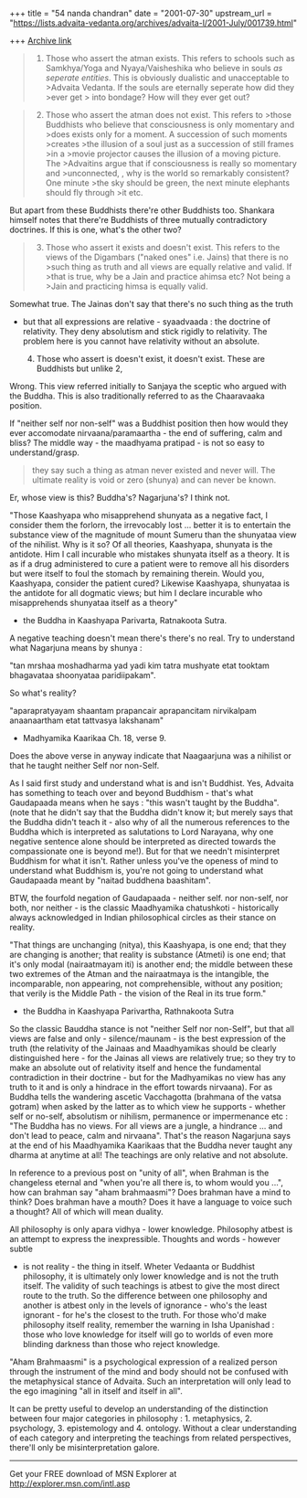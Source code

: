+++
title = "54 nanda chandran"
date = "2001-07-30"
upstream_url = "https://lists.advaita-vedanta.org/archives/advaita-l/2001-July/001739.html"

+++
[Archive link](https://lists.advaita-vedanta.org/archives/advaita-l/2001-July/001739.html)

>1. Those who assert the atman exists. This refers to schools such as
>Samkhya/Yoga and Nyaya/Vaisheshika who believe in souls *as seperate
>entities*. This is obviously dualistic and unacceptable to >Advaita
>Vedanta. If the souls are eternally seperate how did they >ever get > into
>bondage? How will they ever get out?

>    2. Those who assert the atman does not exist. This refers to >those
>Buddhists who believe that consciousness is only momentary and >does
>exists  only for a moment. A succession of such moments >creates >the
>illusion of a soul just as a succession of still frames >in a >movie
>projector causes the illusion of a moving picture. The >Advaitins argue
>that if consciousness is really so momentary and >unconnected, , why is the
>world so remarkably consistent? One minute >the sky should be green, the
>next minute elephants should fly through >it etc.

But apart from these Buddhists there're other Buddhists too. Shankara
himself notes that there're Buddhists of three mutually contradictory
doctrines. If this is one, what's the other two?

>3. Those who assert it exists and doesn't exist. This refers to the views
>of the Digambars ("naked ones" i.e. Jains) that there is no >such thing as
>truth and all views are equally relative and valid. If >that is  true, why
>be a Jain and practice ahimsa etc? Not being a >Jain and practicing himsa
>is equally valid.

Somewhat true. The Jainas don't say that there's no such thing as the truth
- but that all expressions are relative - syaadvaada : the doctrine of
relativity. They deny absolutism and stick rigidly to relativity. The
problem here is you cannot have relativity without an absolute.

    4. Those who assert is doesn't exist, it doesn't exist. These are
    Buddhists  but unlike 2,


Wrong. This view referred initially to Sanjaya the sceptic who argued with
the Buddha. This is also traditionally referred to as the Chaaravaaka
position.

If "neither self nor non-self" was a Buddhist position then how would they
ever accomodate nirvaana/paramaartha - the end of suffering, calm and bliss?
The middle way - the maadhyama pratipad - is not so easy to
understand/grasp.

>    they say such a thing as atman never existed and never will. The
>ultimate reality is void or zero (shunya) and can never be known.

Er, whose view is this? Buddha's? Nagarjuna's? I think not.

"Those Kaashyapa who misapprehend shunyata as a negative fact, I consider
them the forlorn, the irrevocably lost ... better it is to entertain the
substance view of the magnitude of mount Sumeru than the shunyataa view of
the nihilist. Why is it so? Of all theories, Kaashyapa, shunyata is the
antidote. Him I call incurable who mistakes shunyata itself as a theory. It
is as if a drug administered to cure a patient were to remove all his
disorders but were itself to foul the stomach by remaining therein. Would
you, Kaashyapa, consider the patient cured? Likewise Kaashyapa, shunyataa is
the antidote for all dogmatic views; but him I declare incurable who
misapprehends shunyataa itself as a theory"

- the Buddha in Kaashyapa Parivarta, Ratnakoota Sutra.

A negative teaching doesn't mean there's there's no real. Try to  understand
what Nagarjuna means by shunya :

"tan mrshaa moshadharma yad yadi kim tatra mushyate
etat tooktam bhagavataa shoonyataa paridiipakam".

So what's reality?

"aparapratyayam shaantam prapancair aprapancitam
nirvikalpam anaanaartham etat tattvasya lakshanam"
- Madhyamika Kaarikaa Ch. 18, verse 9.

Does the above verse in anyway indicate that Naagaarjuna was a nihilist or
that he taught neither Self nor non-Self.

As I said first study and understand what is and isn't Buddhist. Yes,
Advaita has something to teach over and beyond Buddhism - that's what
Gaudapaada means when he says : "this wasn't taught by the Buddha". (note
that he didn't say that the Buddha didn't know it; but merely says that the
Buddha didn't teach it - also why of all the numerous references to the
Buddha which is interpreted as salutations to Lord Narayana, why one
negative sentence alone should be interpreted as directed towards the
compassionate one is beyond me!). But for that we needn't misinterpret
Buddhism for what it isn't. Rather unless you've the openess of mind to
understand what Buddhism is, you're not going to understand what Gaudapaada
meant by "naitad buddhena baashitam".

BTW, the fourfold negation of Gaudapaada - neither self. nor non-self, nor
both, nor neither - is the classic Maadhyamika chatushkoti - historically
always acknowledged in Indian philosophical circles as their stance on
reality.

"That things are unchanging (nitya), this Kaashyapa, is one end; that they
are changing is another; that reality is substance (Atmeti) is one end; that
it's only modal (nairaatmayam iti) is another end; the middle between these
two extremes of the Atman and the nairaatmaya is the intangible, the
incomparable, non appearing, not comprehensible, without any position; that
verily is the Middle Path - the vision of the Real in its true form."

- the Buddha in Kaashyapa Parivartha, Rathnakoota Sutra

So the classic Bauddha stance is not "neither Self nor non-Self", but that
all views are false and only - silence/maunam - is the best expression of
the truth (the relativity of the Jainaas and Maadhyamikas should be clearly
distinguished here - for the Jainas all views are relatively true; so they
try to make an absolute out of relativity itself and hence the fundamental
contradiction in their doctrine - but for the Madhyamikas no view has any
truth to it and is only a hindrace in the effort towards nirvaana). For as
Buddha tells the wandering ascetic Vacchagotta (brahmana of the vatsa
gotram) when asked by the latter as to which view he supports - whether self
or no-self, absolutism or nihilism, permanence or impermenance etc : "The
Buddha has no views. For all views are a jungle, a hindrance ... and don't
lead to peace, calm and nirvaana". That's the reason Nagarjuna says at the
end of his Maadhyamika Kaarikaas that the Buddha never taught any dharma at
anytime at all! The teachings are only relative and not absolute.

In reference to a previous post on "unity of all", when Brahman is the
changeless eternal and "when you're all there is, to whom would you ...",
how can brahman say "aham brahmaasmi"? Does brahman have a mind to think?
Does brahman have a mouth? Does it have a language to voice such a thought?
All of which will mean duality.

All philosophy is only apara vidhya - lower knowledge. Philosophy atbest is
an attempt to express the inexpressible. Thoughts and words - however subtle
- is not reality - the thing in itself. Wheter Vedaanta or Buddhist
philosophy, it is ultimately only lower knowledge and is not the truth
itself. The validity of such teachings is atbest to give the most direct
route to the truth. So the difference between one philosophy and another is
atbest only in the levels of ignorance - who's the least ignorant - for he's
the closest to the truth. For those who'd make philosophy itself reality,
remember the warning in Isha Upanishad : those who love knowledge for itself
will go to worlds of even more blinding darkness than those who reject
knowledge.

"Aham Brahmaasmi" is a psychological expression of a realized person through
the instrument of the mind and body should not be confused with the
metaphysical stance of Advaita. Such an interpretation will only lead to the
ego imagining "all in itself and itself in all".

It can be pretty useful to develop an understanding of the distinction
between four major categories in philosophy : 1. metaphysics, 2. psychology,
3. epistemology and 4. ontology. Without a clear understanding of each
category and interpreting the teachings from related perspectives, there'll
only be misinterpretation galore.


_________________________________________________________________
Get your FREE download of MSN Explorer at http://explorer.msn.com/intl.asp

